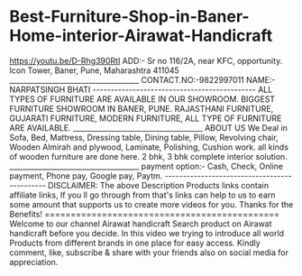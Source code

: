 # Best-Furniture-Shop-in-Baner-Home-interior-Airawat-Handicraft
https://youtu.be/D-Rhg390RtI  ADD:- Sr no 116/2A, near KFC, opportunity. Icon Tower, Baner, Pune, Maharashtra 411045  ____________________________________  CONTACT.NO:-9822997011  NAME:- NARPATSINGH BHATI  ---------------------------------------------  ALL TYPES OF FURNITURE ARE AVAILABLE IN OUR SHOWROOM. BIGGEST FURNITURE SHOWROOM IN BANER, PUNE. RAJASTHANI FURNITURE, GUJARATI FURNITURE, MODERN FURNITURE, ALL TYPE OF FURNITURE ARE AVAILABLE.  ____________________________________ ABOUT US We Deal in Sofa, Bed, Mattress, Dressing table, Dining table, Pillow, Revolving chair, Wooden Almirah and plywood, Laminate, Polishing, Cushion work. all kinds of wooden furniture are done here. 2 bhk, 3 bhk complete interior solution.  ____________________________________  payment option:- Cash, Check, Online payment, Phone pay, Google pay, Paytm.  ---------------------------------------------  DISCLAIMER: The above Description Products links contain affiliate links, If you ll go through from that's links can help to us to earn some amount that supports us to create more videos for you. Thanks for the Benefits!  =============================================  Welcome to our channel Airawat handicraft Search product on Airawat handicraft before you decide. In this video we trying to introduce all world Products from different brands in one place for easy access. Kindly comment, like, subscribe &amp; share with your friends also on social media for appreciation. 
